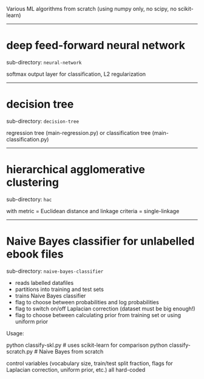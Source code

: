 Various ML algorithms from scratch (using numpy only, no scipy, no scikit-learn)

------------------------------------------------

# deep feed-forward neural network

sub-directory: `neural-network`

softmax output layer for classification, L2 regularization

------------------------------------------------

# decision tree

sub-directory: `decision-tree`

regression tree (main-regression.py) or classification tree (main-classification.py)

------------------------------------------------

# hierarchical agglomerative clustering

sub-directory: `hac`

with metric = Euclidean distance and linkage criteria = single-linkage

------------------------------------------------

# Naive Bayes classifier for unlabelled ebook files

sub-directory: `naive-bayes-classifier`

* reads labelled datafiles
* partitions into training and test sets
* trains Naive Bayes classifier
* flag to choose between probabilities and log probabilities
* flag to switch on/off Laplacian correction (dataset must be big enough!)
* flag to choose between calculating prior from training set or using uniform prior

Usage:

python classify-skl.py  # uses scikit-learn for comparison
python classify-scratch.py  # Naive Bayes from scratch

control variables (vocabulary size, train/test split fraction, flags for Laplacian correction, uniform prior, etc.) all hard-coded

